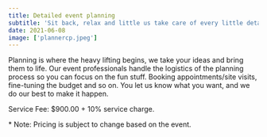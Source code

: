 ```yaml
---
title: Detailed event planning
subtitle: 'Sit back, relax and little us take care of every little detail for you event. our team is here to make make your dreams come true'
date: 2021-06-08
image: ['plannercp.jpeg']
---
```


<article >
<p>
Planning is where the heavy lifting begins, we take your ideas and bring them to life. Our event professionals handle the logistics of the planning process so you can focus on the fun stuff. Booking appointments/site visits, fine-tuning the budget and so on. You let us know what you want, and we do our best to make it happen.
</p>
<p>
Service Fee: $900.00 + 10% service charge.
</p>
<p>* Note: Pricing is subject to change based on the event.</p>

</article>

